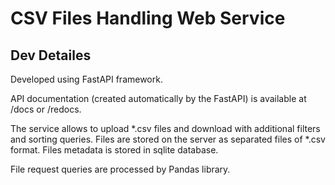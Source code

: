 # CSV Files Handling Web Service

## Dev Detailes

Developed using FastAPI framework. 

API documentation (created automatically by the FastAPI) is available at /docs or /redocs.

The service allows to upload *.csv files and download with additional filters and sorting queries.
Files are stored on the server as separated files of *.csv format. Files metadata is stored in sqlite database.

File request queries are processed by Pandas library.
